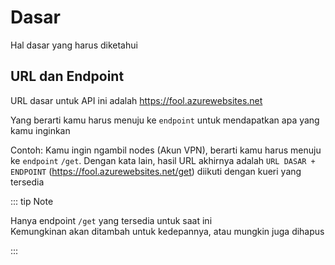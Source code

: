 # Dasar

Hal dasar yang harus diketahui

## URL dan Endpoint

URL dasar untuk API ini adalah https://fool.azurewebsites.net

Yang berarti kamu harus menuju ke `endpoint` untuk mendapatkan apa yang kamu inginkan

Contoh: Kamu ingin ngambil nodes (Akun VPN), berarti kamu harus menuju ke `endpoint` `/get`. Dengan kata lain, hasil URL akhirnya adalah `URL DASAR + ENDPOINT` (https://fool.azurewebsites.net/get) diikuti dengan kueri yang tersedia

::: tip Note

Hanya endpoint `/get` yang tersedia untuk saat ini  
Kemungkinan akan ditambah untuk kedepannya, atau mungkin juga dihapus

:::
